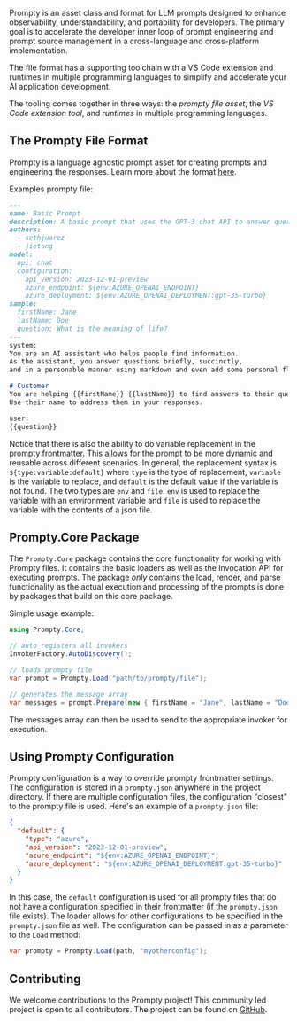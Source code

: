 Prompty is an asset class and format for LLM prompts designed to enhance observability, understandability, and portability for developers. The primary goal is to accelerate the developer inner loop of prompt engineering and prompt source management in a cross-language and cross-platform implementation.

The file format has a supporting toolchain with a VS Code extension and runtimes in multiple programming languages to simplify and accelerate your AI application development.

The tooling comes together in three ways: the *prompty file asset*, the *VS Code extension tool*, and *runtimes* in multiple programming languages.

## The Prompty File Format
Prompty is a language agnostic prompt asset for creating prompts and engineering the responses. Learn more about the format [here](https://prompty.ai/docs/prompty-file-spec).

Examples prompty file:
```markdown
---
name: Basic Prompt
description: A basic prompt that uses the GPT-3 chat API to answer questions
authors:
  - sethjuarez
  - jietong
model:
  api: chat
  configuration:
    api_version: 2023-12-01-preview
    azure_endpoint: ${env:AZURE_OPENAI_ENDPOINT}
    azure_deployment: ${env:AZURE_OPENAI_DEPLOYMENT:gpt-35-turbo}
sample:
  firstName: Jane
  lastName: Doe
  question: What is the meaning of life?
---
system:
You are an AI assistant who helps people find information.
As the assistant, you answer questions briefly, succinctly, 
and in a personable manner using markdown and even add some personal flair with appropriate emojis.

# Customer
You are helping {{firstName}} {{lastName}} to find answers to their questions.
Use their name to address them in your responses.

user:
{{question}}
```

Notice that there is also the ability to do variable replacement in the prompty frontmatter. This allows for the prompt to be more dynamic and reusable across different scenarios.
In general, the replacement syntax is `${type:variable:default}` where `type` is the type of replacement, `variable` is the variable to replace, and `default` is the default value if the variable is not found.
The two types are `env` and `file`. `env` is used to replace the variable with an environment variable and `file` is used to replace the variable with the contents of a json file.

## Prompty.Core Package
The `Prompty.Core` package contains the core functionality for working with Prompty files. It contains the basic loaders as well as the Invocation API for executing prompts.
The package _only_ contains the load, render, and parse functionality as the actual execution and processing of the prompts is done by packages that build on this core package.


Simple usage example:

```csharp
using Prompty.Core;

// auto registers all invokers
InvokerFactory.AutoDiscovery();

// loads prompty file
var prompt = Prompty.Load("path/to/prompty/file");

// generates the message array
var messages = prompt.Prepare(new { firstName = "Jane", lastName = "Doe", question = "What is the meaning of life?" });
```

The messages array can then be used to send to the appropriate invoker for execution.

## Using Prompty Configuration
Prompty configuration is a way to override prompty frontmatter settings. The configuration is stored in a `prompty.json` anywhere in the project directory. 
If there are multiple configuration files, the configuration "closest" to the prompty file is used. Here's an example of a `prompty.json` file:


```json
{
  "default": {
    "type": "azure",
    "api_version": "2023-12-01-preview",
    "azure_endpoint": "${env:AZURE_OPENAI_ENDPOINT}",
    "azure_deployment": "${env:AZURE_OPENAI_DEPLOYMENT:gpt-35-turbo}"
  }
}
```

In this case, the `default` configuration is used for all prompty files that do not have a configuration specified in their frontmatter (if the `prompty.json` file exists). The loader
allows for other configurations to be specified in the `prompty.json` file as well. The configuration can be passed in as a parameter to the `Load` method:

```csharp
var prompty = Prompty.Load(path, "myotherconfig");
```

## Contributing
We welcome contributions to the Prompty project! This community led project is open to all contributors. The project can be found on [GitHub](https://github.com/Microsoft/prompty).